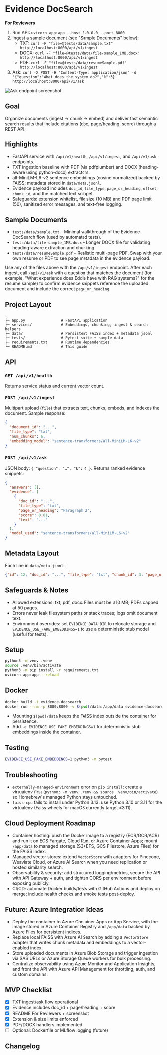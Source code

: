 # Evidence DocSearch

**For Reviewers**
1. Run API: `uvicorn app:app --host 0.0.0.0 --port 8000`
2. Ingest a sample document (see "Sample Documents" below):
   - TXT: `curl -F "file=@tests/data/sample.txt" http://localhost:8000/api/v1/ingest`
   - DOCX: `curl -F "file=@tests/data/file-sample_1MB.docx" http://localhost:8000/api/v1/ingest`
   - PDF: `curl -F "file=@tests/data/resumeSample.pdf" http://localhost:8000/api/v1/ingest`
3. Ask: `curl -X POST -H "Content-Type: application/json" -d '{"question":"What does the system do?","k":3}' http://localhost:8000/api/v1/ask`

![Ask endpoint screenshot](docs/ask-evidence.png)

## Goal
Organize documents (ingest → chunk → embed) and deliver fast semantic search results that include citations (doc, page/heading, score) through a REST API.

## Highlights
- FastAPI service with `/api/v1/health`, `/api/v1/ingest`, and `/api/v1/ask` endpoints.
- TXT ingestion baseline with PDF (via pdfplumber) and DOCX (heading-aware using python-docx) extractors.
- all-MiniLM-L6-v2 sentence embeddings (cosine normalized) backed by FAISS; metadata stored in `data/meta.jsonl`.
- Evidence payload includes `doc_id`, `file_type`, `page_or_heading`, `offset`, `chunk_id`, and the matched text snippet.
- Safeguards: extension whitelist, file size (10 MB) and PDF page limit (50), sanitized error messages, and text-free logging.

## Sample Documents
- `tests/data/sample.txt` – Minimal walkthrough of the Evidence DocSearch flow (used by automated tests).
- `tests/data/file-sample_1MB.docx` – Longer DOCX file for validating heading-aware extraction and chunking.
- `tests/data/resumeSample.pdf` – Realistic multi-page PDF. Swap with your own resume or PDF to see page metadata in the evidence payload.

Use any of the files above with the `/api/v1/ingest` endpoint. After each ingest, call `/api/v1/ask` with a question that matches the document (for example, "What experience does Eddie have with RAG systems?" for the resume sample) to confirm evidence snippets reference the uploaded document and include the correct `page_or_heading`.

## Project Layout
```
.
├─ app.py                # FastAPI application
├─ services/             # Embeddings, chunking, ingest & search helpers
├─ data/                 # Persistent FAISS index + metadata jsonl
├─ tests/                # Pytest suite + sample data
├─ requirements.txt      # Runtime dependencies
└─ README.md             # This guide
```

## API
### `GET /api/v1/health`
Returns service status and current vector count.

### `POST /api/v1/ingest`
Multipart upload (`file`) that extracts text, chunks, embeds, and indexes the document.
Sample response:
```json
{
  "document_id": "...",
  "file_type": "txt",
  "num_chunks": 6,
  "embedding_model": "sentence-transformers/all-MiniLM-L6-v2"
}
```

### `POST /api/v1/ask`
JSON body: `{ "question": "…", "k": 4 }`. Returns ranked evidence snippets:
```json
{
  "answers": [],
  "evidence": [
    {
      "doc_id": "...",
      "file_type": "txt",
      "page_or_heading": "Paragraph 2",
      "score": 0.81,
      "text": "..."
    }
  ],
  "model_used": "sentence-transformers/all-MiniLM-L6-v2"
}
```

## Metadata Layout
Each line in `data/meta.jsonl`:
```json
{"id": 12, "doc_id": "...", "file_type": "txt", "chunk_id": 3, "page_or_heading": "Page 2", "offset": 1024, "text": "..."}
```

## Safeguards & Notes
- Allowed extensions: txt, pdf, docx. Files must be ≤10 MB; PDFs capped at 50 pages.
- Errors never leak filesystem paths or stack traces; logs omit document text.
- Environment overrides: set `EVIDENCE_DATA_DIR` to relocate storage and `EVIDENCE_USE_FAKE_EMBEDDINGS=1` to use a deterministic stub model (useful for tests).

## Setup
```bash
python3 -m venv .venv
source .venv/bin/activate
python3 -m pip install -r requirements.txt
uvicorn app:app --reload
```

## Docker
```bash
docker build -t evidence-docsearch .
docker run --rm -p 8000:8000 -v $(pwd)/data:/app/data evidence-docsearch
```
- Mounting `$(pwd)/data` keeps the FAISS index outside the container for persistence.
- Add `-e EVIDENCE_USE_FAKE_EMBEDDINGS=1` for deterministic stub embeddings inside the container.

## Testing
```bash
EVIDENCE_USE_FAKE_EMBEDDINGS=1 python3 -m pytest
```

## Troubleshooting
- `externally-managed-environment` error on `pip install`: create a virtualenv first (`python3 -m venv .venv && source .venv/bin/activate`) so Homebrew's managed Python stays untouched.
- `faiss-cpu` fails to install under Python 3.13: use Python 3.10 or 3.11 for the virtualenv (Faiss wheels for macOS currently target ≤3.11).

## Cloud Deployment Roadmap
- Container hosting: push the Docker image to a registry (ECR/GCR/ACR) and run it on ECS Fargate, Cloud Run, or Azure Container Apps; mount `/app/data` to managed storage (S3+EFS, GCS Filestore, Azure Files) for the FAISS index.
- Managed vector stores: extend `VectorStore` with adapters for Pinecone, Weaviate Cloud, or Azure AI Search when you need replication or hosted similarity search.
- Observability & security: add structured logging/metrics, secure the API with API Gateway + auth, and tighten CORS per environment before exposing publicly.
- CI/CD: automate Docker builds/tests with GitHub Actions and deploy on merge; include health checks and smoke tests post-deploy.

## Future: Azure Integration Ideas
- Deploy the container to Azure Container Apps or App Service, with the image stored in Azure Container Registry and `/app/data` backed by Azure Files for persistent indices.
- Replace local FAISS with Azure AI Search by adding a `VectorStore` adapter that writes chunk metadata and embeddings to a vector-enabled index.
- Store uploaded documents in Azure Blob Storage and trigger ingestion via SAS URLs or Azure Storage Queue workers for bulk processing.
- Centralize observability using Azure Monitor and Application Insights, and front the API with Azure API Management for throttling, auth, and custom domains.

## MVP Checklist
- [x] TXT ingest/ask flow operational
- [x] Evidence includes doc_id + page/heading + score
- [x] README For Reviewers + screenshot
- [x] Extension & size limits enforced
- [x] PDF/DOCX handlers implemented
- [ ] Optional: Dockerfile or MLflow logging (future)

## Changelog

